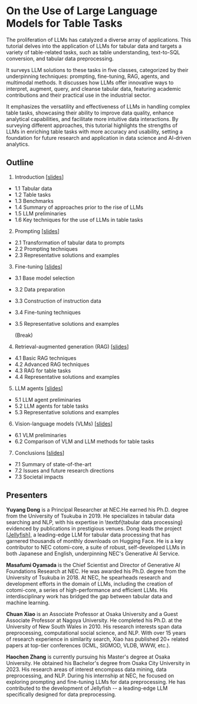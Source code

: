 # On the Use of Large Language Models for Table Tasks

The proliferation of LLMs has catalyzed a diverse array of applications. This tutorial delves into the application of LLMs for tabular data and targets a variety of table-related tasks, such as table understanding, text-to-SQL conversion, and tabular data preprocessing. 

It surveys LLM solutions to these tasks in five classes, categorized by their underpinning techniques: prompting, fine-tuning, RAG, agents, and multimodal methods. It discusses how LLMs offer innovative ways to interpret, augment, query, and cleanse tabular data, featuring academic contributions and their practical use in the industrial sector. 

It emphasizes the versatility and effectiveness of LLMs in handling complex table tasks, showcasing their ability to improve data quality, enhance analytical capabilities, and facilitate more intuitive data interactions. By surveying different approaches, this tutorial highlights the strengths of LLMs in enriching table tasks with more accuracy and usability, setting a foundation for future research and application in data science and AI-driven analytics.

## Outline

1. Introduction [[slides]()]
- 1.1 Tabular data          
- 1.2 Table tasks
- 1.3 Benchmarks 
- 1.4 Summary of approaches prior to the rise of LLMs 
- 1.5 LLM preliminaries 
- 1.6 Key techniques for the use of LLMs in table tasks
2. Prompting [[slides]()]
- 2.1 Transformation of tabular data to prompts 
- 2.2 Prompting techniques 
- 2.3 Representative solutions and examples 
3. Fine-tuning [[slides]()]
- 3.1 Base model selection 
- 3.2 Data preparation 
- 3.3 Construction of instruction data 
- 3.4 Fine-tuning techniques 
- 3.5 Representative solutions and examples

  (Break)
  
4. Retrieval-augmented generation (RAG) [[slides]()]
- 4.1 Basic RAG techniques 
- 4.2 Advanced RAG techniques 
- 4.3 RAG for table tasks
- 4.4 Representative solutions and examples
5. LLM agents [[slides]()]
- 5.1 LLM agent preliminaries 
- 5.2 LLM agents for table tasks 
- 5.3 Representative solutions and examples 
6. Vision-language models (VLMs) [[slides]()]
- 6.1 VLM preliminaries 
- 6.2 Comparison of VLM and LLM methods for table tasks 
7. Conclusions [[slides]()]
- 7.1 Summary of state-of-the-art
- 7.2 Issues and future research directions
- 7.3 Societal impacts

## Presenters
**Yuyang Dong** is a Principal Researcher at NEC.He earned his Ph.D. degree from the University of Tsukuba in 2019. He specializes in tabular data searching and NLP, with his expertise in \textbf{tabular data processing} evidenced by publications in prestigious venues. Dong leads the project [[Jellyfish](https://huggingface.co/NECOUDBFM)], a leading-edge LLM for tabular data processing that has garnered thousands of monthly downloads on Hugging Face. He is a key contributor to NEC cotomi-core, a suite of robust, self-developed LLMs in both Japanese and English, underpinning NEC's Generative AI Service.

**Masafumi Oyamada** is the Chief Scientist and Director of Generative AI Foundations Research at NEC. He was awarded his Ph.D. degree from the University of Tsukuba in 2018. At NEC, he spearheads research and development efforts in the domain of LLMs, including the creation of cotomi-core, a series of high-performance and efficient LLMs. His interdisciplinary work has bridged the gap between tabular data and machine learning. 

**Chuan Xiao** is an Associate Professor at Osaka University and a Guest Associate Professor at Nagoya University. He completed his Ph.D. at the University of New South Wales in 2010. His research interests span data preprocessing, computational social science, and NLP. With over 15 years of research experience in similarity search, Xiao has published 20+ related papers at top-tier conferences (ICML, SIGMOD, VLDB, WWW, etc.). 

**Haochen Zhang** is currently pursuing his Master's degree at Osaka University. He obtained his Bachelor's degree from Osaka City University in 2023. His research areas of interest encompass data mining, data preprocessing, and NLP. During his internship at NEC, he focused on exploring prompting and fine-tuning LLMs for data preprocessing. He has contributed to the development of Jellyfish -- a leading-edge LLM specifically designed for data preprocessing. 
